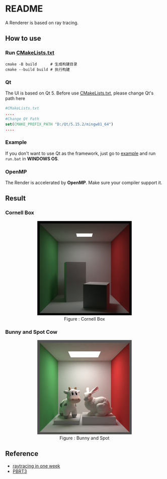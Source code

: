 # README

A Renderer is based on ray tracing.

## How to use

### Run [CMakeLists.txt](CMakeLists.txt)

````shell
cmake -B build      # 生成构建目录
cmake --build build # 执行构建
````
### Qt

The UI is based on Qt 5. Before use [CMakeLists.txt](CMakeLists.txt), please change Qt's path here

```` cmake
#CMakeLists.txt
....
#Change Qt Path
set(CMAKE_PREFIX_PATH "D:/Qt/5.15.2/mingw81_64")
....
````
### Example

If you don't want to use Qt as the framework, just go to [example](./example) and run `run.bat`
in **WINDOWS OS**.

### OpenMP

The Render is accelerated by **OpenMP**. Make sure your compiler support it.

## Result

### Cornell Box

<div align="center">
    <img src="./output/default.png" width="300" title="Cornell Box">
    <div style="">
        Figure : Cornell Box
    </div>
</div>

### Bunny and Spot Cow

<div align="center">
    <img src="./output/zoom.png" width="300" title="Bunny">
    <div style="">
        Figure : Bunny and Spot
    </div>
</div>

## Reference

- [raytracing in one week](https://raytracing.github.io/)
- [PBRT3](https://pbr-book.org/3ed-2018/contents)